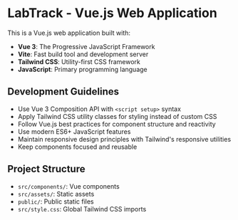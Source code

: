 <!-- Use this file to provide workspace-specific custom instructions to Copilot. For more details, visit https://code.visualstudio.com/docs/copilot/copilot-customization#_use-a-githubcopilotinstructionsmd-file -->

# LabTrack - Vue.js Web Application

This is a Vue.js web application built with:
- **Vue 3**: The Progressive JavaScript Framework
- **Vite**: Fast build tool and development server
- **Tailwind CSS**: Utility-first CSS framework
- **JavaScript**: Primary programming language

## Development Guidelines

- Use Vue 3 Composition API with `<script setup>` syntax
- Apply Tailwind CSS utility classes for styling instead of custom CSS
- Follow Vue.js best practices for component structure and reactivity
- Use modern ES6+ JavaScript features
- Maintain responsive design principles with Tailwind's responsive utilities
- Keep components focused and reusable

## Project Structure

- `src/components/`: Vue components
- `src/assets/`: Static assets
- `public/`: Public static files
- `src/style.css`: Global Tailwind CSS imports
